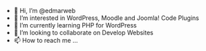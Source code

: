 - 👋 Hi, I’m @edmarweb
- 👀 I’m interested in WordPress, Moodle and Joomla! Code Plugins
- 🌱 I’m currently learning PHP for WordPress
- 💞️ I’m looking to collaborate on Develop Websites
- 📫 How to reach me ...

<!---
edmarweb/edmarweb is a ✨ special ✨ repository because its `README.md` (this file) appears on your GitHub profile.
You can click the Preview link to take a look at your changes.
--->
